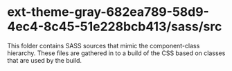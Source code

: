 # ext-theme-gray-682ea789-58d9-4ec4-8c45-51e228bcb413/sass/src

This folder contains SASS sources that mimic the component-class hierarchy. These files
are gathered in to a build of the CSS based on classes that are used by the build.
